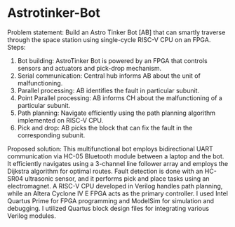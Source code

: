 # Astrotinker-Bot
Problem statement:
Build an Astro Tinker Bot [AB] that can smartly traverse through the space station using single-cycle RISC-V CPU on an FPGA.
Steps:
1.	Bot building: AstroTinker Bot is powered by an FPGA that controls sensors and actuators and pick-drop mechanism.
2.	Serial communication: Central hub informs AB about the unit of malfunctioning.
3.	Parallel processing: AB identifies the fault in particular subunit. 
4.	Point Parallel processing: AB informs CH about the malfunctioning of a particular subunit.
5.	Path planning: Navigate efficiently using the path planning algorithm implemented on RISC-V CPU.
6.	Pick and drop: AB picks the block that can fix the fault in the corresponding subunit.

Proposed solution:
This multifunctional bot employs bidirectional UART communication via HC-05 Bluetooth module between a laptop and the bot. It efficiently navigates using a 3-channel line follower array and employs the Dijkstra algorithm for optimal routes. Fault detection is done with an HC-SR04 ultrasonic sensor, and it performs pick and place tasks using an electromagnet. A RISC-V CPU developed in Verilog handles path planning, while an Altera Cyclone IV E FPGA acts as the primary controller. I used Intel Quartus Prime for FPGA programming and ModelSim for simulation and debugging. I utilized Quartus block design files for integrating various Verilog modules.
